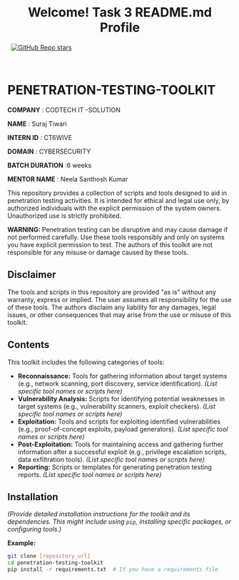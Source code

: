 <h1 align='center'>
  Welcome! Task  3 README.md Profile
</h1>


<p align='center'>

  &nbsp;
  <a href="#"><img alt="GitHub Repo stars" src="https://img.shields.io/github/stars/Surajtiwari001/Badges4-README.md-Profile?style=for-the-badge" /></a>
</p>
<br />

# PENETRATION-TESTING-TOOLKIT

**COMPANY** : CODTECH IT -SOLUTION

**NAME**  : Suraj Tiwari

**INTERN ID** : CT6WIVE

**DOMAIN** : CYBERSECURITY

**BATCH DURATION** :6 weeks

**MENTOR NAME** : Neela Santhosh Kumar


This repository provides a collection of scripts and tools designed to aid in penetration testing activities.  It is intended for ethical and legal use only, by authorized individuals with the explicit permission of the system owners.  Unauthorized use is strictly prohibited.

**WARNING:**  Penetration testing can be disruptive and may cause damage if not performed carefully.  Use these tools responsibly and only on systems you have explicit permission to test.  The authors of this toolkit are not responsible for any misuse or damage caused by these tools.

## Disclaimer

The tools and scripts in this repository are provided "as is" without any warranty, express or implied.  The user assumes all responsibility for the use of these tools.  The authors disclaim any liability for any damages, legal issues, or other consequences that may arise from the use or misuse of this toolkit.

## Contents

This toolkit includes the following categories of tools:

*   **Reconnaissance:** Tools for gathering information about target systems (e.g., network scanning, port discovery, service identification).  *(List specific tool names or scripts here)*
*   **Vulnerability Analysis:** Scripts for identifying potential weaknesses in target systems (e.g., vulnerability scanners, exploit checkers). *(List specific tool names or scripts here)*
*   **Exploitation:** Tools and scripts for exploiting identified vulnerabilities (e.g., proof-of-concept exploits, payload generators). *(List specific tool names or scripts here)*
*   **Post-Exploitation:** Tools for maintaining access and gathering further information after a successful exploit (e.g., privilege escalation scripts, data exfiltration tools). *(List specific tool names or scripts here)*
*   **Reporting:** Scripts or templates for generating penetration testing reports. *(List specific tool names or scripts here)*

## Installation

*(Provide detailed installation instructions for the toolkit and its dependencies.  This might include using `pip`, installing specific packages, or configuring tools.)*

**Example:**

```bash
git clone [repository_url]
cd penetration-testing-toolkit
pip install -r requirements.txt  # If you have a requirements file
